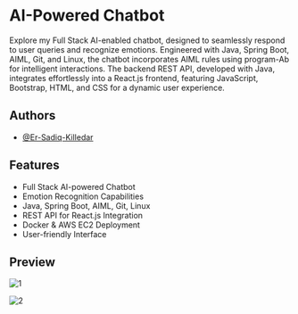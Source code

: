 
# AI-Powered Chatbot 

Explore my Full Stack AI-enabled chatbot, designed to seamlessly respond to user queries and recognize emotions. Engineered with Java, Spring Boot, AIML, Git, and Linux, the chatbot incorporates AIML rules using program-Ab for intelligent interactions. The backend REST API, developed with Java, integrates effortlessly into a React.js frontend, featuring JavaScript, Bootstrap, HTML, and CSS for a dynamic user experience.


## Authors

- [@Er-Sadiq-Killedar](https://github.com/Er-Sadiq)


## Features

- Full Stack AI-powered Chatbot
- Emotion Recognition Capabilities
- Java, Spring Boot, AIML, Git, Linux
- REST API for React.js Integration
- Docker & AWS EC2 Deployment
- User-friendly Interface

## Preview

![1](https://github.com/Er-Sadiq/FullStack_AI_Powered_IntelliMood_Bot/assets/125464939/2bdb79f5-7022-4fdf-ac58-f5655b96fe93)

![2](https://github.com/Er-Sadiq/FullStack_AI_Powered_IntelliMood_Bot/assets/125464939/138cdce9-7148-4e5d-9efe-17301f297ca3)



